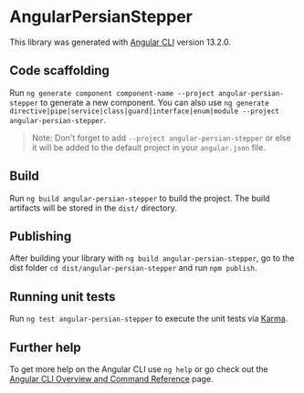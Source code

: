 # AngularPersianStepper

This library was generated with [Angular CLI](https://github.com/angular/angular-cli) version 13.2.0.

## Code scaffolding

Run `ng generate component component-name --project angular-persian-stepper` to generate a new component. You can also use `ng generate directive|pipe|service|class|guard|interface|enum|module --project angular-persian-stepper`.
> Note: Don't forget to add `--project angular-persian-stepper` or else it will be added to the default project in your `angular.json` file. 

## Build

Run `ng build angular-persian-stepper` to build the project. The build artifacts will be stored in the `dist/` directory.

## Publishing

After building your library with `ng build angular-persian-stepper`, go to the dist folder `cd dist/angular-persian-stepper` and run `npm publish`.

## Running unit tests

Run `ng test angular-persian-stepper` to execute the unit tests via [Karma](https://karma-runner.github.io).

## Further help

To get more help on the Angular CLI use `ng help` or go check out the [Angular CLI Overview and Command Reference](https://angular.io/cli) page.
